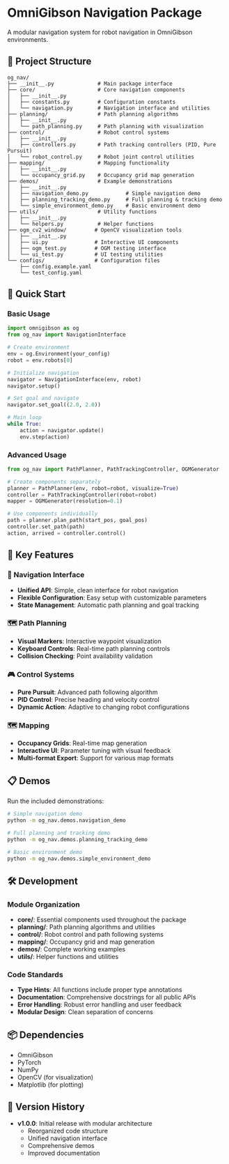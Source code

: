 # OmniGibson Navigation Package

A modular navigation system for robot navigation in OmniGibson environments.

## 📁 Project Structure

```
og_nav/
├── __init__.py              # Main package interface
├── core/                    # Core navigation components
│   ├── __init__.py
│   ├── constants.py         # Configuration constants
│   └── navigation.py        # Navigation interface and utilities
├── planning/                # Path planning algorithms
│   ├── __init__.py
│   └── path_planning.py     # Path planning with visualization
├── control/                 # Robot control systems
│   ├── __init__.py
│   ├── controllers.py       # Path tracking controllers (PID, Pure Pursuit)
│   └── robot_control.py     # Robot joint control utilities
├── mapping/                 # Mapping functionality
│   ├── __init__.py
│   └── occupancy_grid.py    # Occupancy grid map generation
├── demos/                   # Example demonstrations
│   ├── __init__.py
│   ├── navigation_demo.py            # Simple navigation demo
│   ├── planning_tracking_demo.py     # Full planning & tracking demo
│   └── simple_environment_demo.py    # Basic environment demo
├── utils/                   # Utility functions
│   ├── __init__.py
│   └── helpers.py           # Helper functions
├── ogm_cv2_window/         # OpenCV visualization tools
│   ├── __init__.py
│   ├── ui.py               # Interactive UI components
│   ├── ogm_test.py         # OGM testing interface
│   └── ui_test.py          # UI testing utilities
└── configs/                # Configuration files
    ├── config.example.yaml
    └── test_config.yaml
```

## 🚀 Quick Start

### Basic Usage

```python
import omnigibson as og
from og_nav import NavigationInterface

# Create environment
env = og.Environment(your_config)
robot = env.robots[0]

# Initialize navigation
navigator = NavigationInterface(env, robot)
navigator.setup()

# Set goal and navigate
navigator.set_goal((2.0, 2.0))

# Main loop
while True:
    action = navigator.update()
    env.step(action)
```

### Advanced Usage

```python
from og_nav import PathPlanner, PathTrackingController, OGMGenerator

# Create components separately
planner = PathPlanner(env, robot=robot, visualize=True)
controller = PathTrackingController(robot=robot)
mapper = OGMGenerator(resolution=0.1)

# Use components individually
path = planner.plan_path(start_pos, goal_pos)
controller.set_path(path)
action, arrived = controller.control()
```

## 🎯 Key Features

### 🧭 Navigation Interface
- **Unified API**: Simple, clean interface for robot navigation
- **Flexible Configuration**: Easy setup with customizable parameters
- **State Management**: Automatic path planning and goal tracking

### 🗺️ Path Planning
- **Visual Markers**: Interactive waypoint visualization
- **Keyboard Controls**: Real-time path planning controls
- **Collision Checking**: Point availability validation

### 🎮 Control Systems
- **Pure Pursuit**: Advanced path following algorithm
- **PID Control**: Precise heading and velocity control
- **Dynamic Action**: Adaptive to changing robot configurations

### 🗺️ Mapping
- **Occupancy Grids**: Real-time map generation
- **Interactive UI**: Parameter tuning with visual feedback
- **Multi-format Export**: Support for various map formats

## 📋 Demos

Run the included demonstrations:

```bash
# Simple navigation demo
python -m og_nav.demos.navigation_demo

# Full planning and tracking demo
python -m og_nav.demos.planning_tracking_demo

# Basic environment demo
python -m og_nav.demos.simple_environment_demo
```

## 🛠️ Development

### Module Organization

- **core/**: Essential components used throughout the package
- **planning/**: Path planning algorithms and utilities
- **control/**: Robot control and path following systems
- **mapping/**: Occupancy grid and map generation
- **demos/**: Complete working examples
- **utils/**: Helper functions and utilities

### Code Standards

- **Type Hints**: All functions include proper type annotations
- **Documentation**: Comprehensive docstrings for all public APIs
- **Error Handling**: Robust error handling and user feedback
- **Modular Design**: Clean separation of concerns

## 📦 Dependencies

- OmniGibson
- PyTorch
- NumPy
- OpenCV (for visualization)
- Matplotlib (for plotting)

## 🔄 Version History

- **v1.0.0**: Initial release with modular architecture
  - Reorganized code structure
  - Unified navigation interface
  - Comprehensive demos
  - Improved documentation